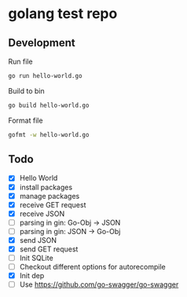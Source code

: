 # golang test repo

## Development

Run file
```bash
go run hello-world.go
```
Build to bin
```bash
go build hello-world.go
```
Format file
```bash
gofmt -w hello-world.go
```
## Todo
- [x] Hello World
- [x] install packages
- [x] manage packages
- [x] receive GET request
- [x] receive JSON
- [ ] parsing in gin: Go-Obj -> JSON
- [ ] parsing in gin: JSON -> Go-Obj
- [x] send JSON
- [x] send GET request
- [ ] Init SQLite
- [ ] Checkout different options for autorecompile
- [x] Init dep
- [ ] Use https://github.com/go-swagger/go-swagger